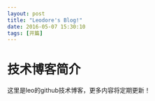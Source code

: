 ```yaml
---
layout: post
title: "Leodore's Blog!"
date: 2016-05-07 15:30:10
tags: [开篇]
---
```


# 技术博客简介
  这里是leo的github技术博客，更多内容将定期更新！
